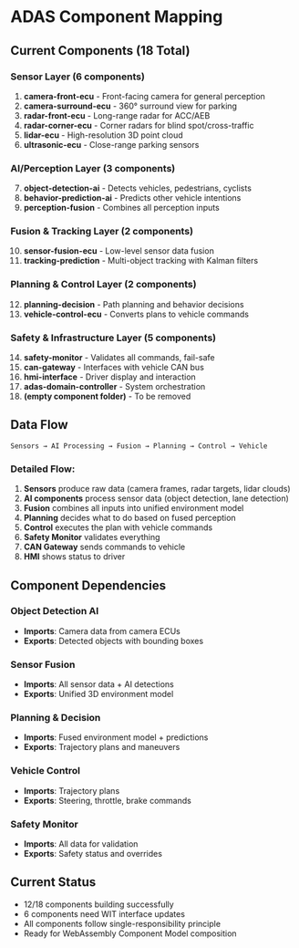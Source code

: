 # ADAS Component Mapping

## Current Components (18 Total)

### Sensor Layer (6 components)
1. **camera-front-ecu** - Front-facing camera for general perception
2. **camera-surround-ecu** - 360° surround view for parking
3. **radar-front-ecu** - Long-range radar for ACC/AEB
4. **radar-corner-ecu** - Corner radars for blind spot/cross-traffic
5. **lidar-ecu** - High-resolution 3D point cloud
6. **ultrasonic-ecu** - Close-range parking sensors

### AI/Perception Layer (3 components)
7. **object-detection-ai** - Detects vehicles, pedestrians, cyclists
8. **behavior-prediction-ai** - Predicts other vehicle intentions
9. **perception-fusion** - Combines all perception inputs

### Fusion & Tracking Layer (2 components)
10. **sensor-fusion-ecu** - Low-level sensor data fusion
11. **tracking-prediction** - Multi-object tracking with Kalman filters

### Planning & Control Layer (2 components)
12. **planning-decision** - Path planning and behavior decisions
13. **vehicle-control-ecu** - Converts plans to vehicle commands

### Safety & Infrastructure Layer (5 components)
14. **safety-monitor** - Validates all commands, fail-safe
15. **can-gateway** - Interfaces with vehicle CAN bus
16. **hmi-interface** - Driver display and interaction
17. **adas-domain-controller** - System orchestration
18. **(empty component folder)** - To be removed

## Data Flow

```
Sensors → AI Processing → Fusion → Planning → Control → Vehicle
```

### Detailed Flow:
1. **Sensors** produce raw data (camera frames, radar targets, lidar clouds)
2. **AI components** process sensor data (object detection, lane detection)
3. **Fusion** combines all inputs into unified environment model
4. **Planning** decides what to do based on fused perception
5. **Control** executes the plan with vehicle commands
6. **Safety Monitor** validates everything
7. **CAN Gateway** sends commands to vehicle
8. **HMI** shows status to driver

## Component Dependencies

### Object Detection AI
- **Imports**: Camera data from camera ECUs
- **Exports**: Detected objects with bounding boxes

### Sensor Fusion
- **Imports**: All sensor data + AI detections
- **Exports**: Unified 3D environment model

### Planning & Decision
- **Imports**: Fused environment model + predictions
- **Exports**: Trajectory plans and maneuvers

### Vehicle Control
- **Imports**: Trajectory plans
- **Exports**: Steering, throttle, brake commands

### Safety Monitor
- **Imports**: All data for validation
- **Exports**: Safety status and overrides

## Current Status
- 12/18 components building successfully
- 6 components need WIT interface updates
- All components follow single-responsibility principle
- Ready for WebAssembly Component Model composition
